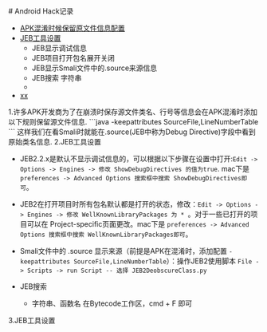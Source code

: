 <span id="0"/>
# Android Hack记录

- [APK混淆时候保留原文件信息配置](#1)
- [JEB工具设置](#2)
    + JEB显示调试信息
    + JEB项目打开包名展开关闭
    + JEB显示Smali文件中的.source来源信息
    + JEB搜索 字符串
    + 
- [xx](#3)





<span id="1"/>
1.许多APK开发商为了在崩溃时保存源文件类名、行号等信息会在APK混淆时添加以下规则保留源文件信息.
```java
-keepattributes SourceFile,LineNumberTable
```
这样我们在看Smali时就能在.source(JEB中称为Debug Directive)字段中看到原始类名信息.

<span id="2"/>
2.JEB工具设置

* JEB2.2.x是默认不显示调试信息的，可以根据以下步骤在设置中打开:`Edit -> Options -> Engines -> 修改 ShowDebugDirectives 的值为true`. mac下是 `preferences -> Advanced Options 搜索框中搜索 ShowDebugDirectives即可`。

* JEB2在打开项目时所有包名默认都是打开的状态，修改：`Edit -> Options -> Engines -> 修改 WellKnownLibraryPackages 为 * `。对于一些已打开的项目可以在 Project-specific页面更改。mac下是 `preferences -> Advanced Options 搜索框中搜索 WellKnownLibraryPackages即可`。

* Smali文件中的 .source 显示来源（前提是APK在混淆时，添加配置 `-keepattributes SourceFile,LineNumberTable`）：操作JEB2使用脚本 `File -> Scripts -> run Script -- 选择 JEB2DeobscureClass.py`

* JEB搜索
    - 字符串、函数名 在Bytecode工作区，cmd + F 即可

<span id="3"/>
3.JEB工具设置




